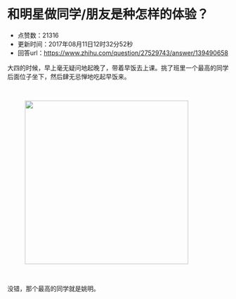 # 和明星做同学/朋友是种怎样的体验？
- 点赞数：21316
- 更新时间：2017年08月11日12时32分52秒
- 回答url：https://www.zhihu.com/question/27529743/answer/139490658
<body>
 <p data-pid="_Rrgt8-U">大四的时候，早上毫无疑问地起晚了，带着早饭去上课。挑了班里一个最高的同学后面位子坐下，然后肆无忌惮地吃起早饭来。</p>
 <p class="ztext-empty-paragraph"><br></p>
 <figure>
  <img src="https://picx.zhimg.com/50/v2-9254878bf16f9b4fcb8fa3461d844e3f_720w.jpg?source=1940ef5c" data-rawwidth="372" data-rawheight="463" data-original-token="v2-9254878bf16f9b4fcb8fa3461d844e3f" class="content_image" width="372">
 </figure>
 <p class="ztext-empty-paragraph"><br></p>
 <p data-pid="3PAKWDT8">没错，那个最高的同学就是姚明。</p>
</body>